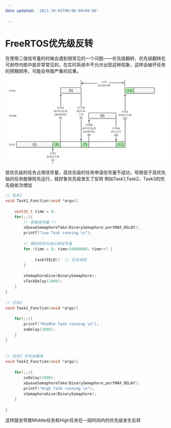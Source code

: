 ```yaml
---
date updated: '2021-10-03T09:08:09+08:00'

---
```


# FreeRTOS优先级反转

在使用二值信号量的时候会遇到很常见的一个问题——优先级翻转，优先级翻转在可剥夺内核中是非常常见的，在实时系统中不允许出现这种现象，这样会破坏任务的预期顺序，可能会导致严重的后果。

![Pasted image 20210717050659](../../../../../pictures/Pasted%20image%2020210717050659.png)

低优先级的任务占用信号量，高优先级的任务申请信号量不成功，导致低于高优先级的任务能够抢先运行，就好象优先级发生了反转
例如Task1,Task2，Task3的优先级依次增加

```c
// 任务1
void Task1_Function(void *argu){

	uint32_t time = 0;
	for(;;){
		/* 获取信号量 */
		xQueueSemaphoreTake(BinarySemaphore,portMAX_DELAY);
		printf("Low Task running \n");

		// 模拟地优先级占用信号量
		for (time = 0; time<20000000; time++) {

			 taskYIELD()  // 任务调度
		}
		
		xSemaphoreGive(BinarySemaphore);
		vTaskDelay(1000);
	}
}

// 任务2
void Task2_Function(void *argu){

	for(;;){
		printf("Middle Task running \n");
		osDelay(1000);
	}
}


// 任务3 优先级最高
void Task3_Function(void *argu){

	for(;;){
		osDelay(1000);
		xQueueSemaphoreTake(BinarySemaphore,portMAX_DELAY);
		printf("High Task running \n");
		xSemaphoreGive(BinarySemaphore);
	}
	
}
```

这样就会导致Middle任务和High任务在一段时间内的优先级发生反转
